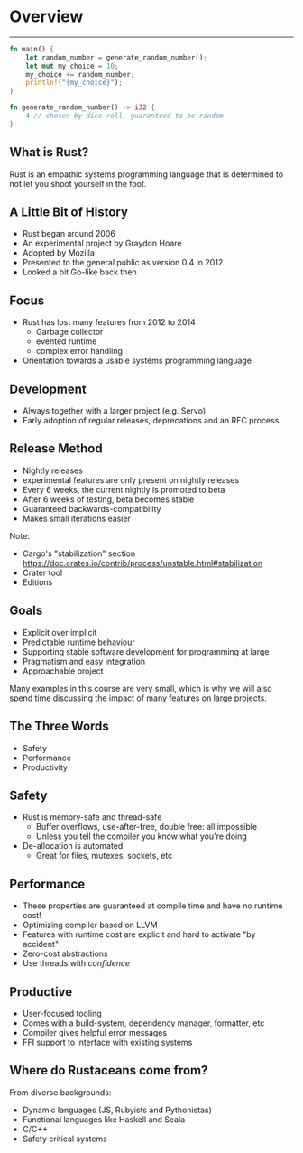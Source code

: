 # Overview

---

```rust []
fn main() {
    let random_number = generate_random_number();
    let mut my_choice = 10;
    my_choice += random_number;
    println!("{my_choice}");
}

fn generate_random_number() -> i32 {
    4 // chosen by dice roll, guaranteed to be random
}
```

## What is Rust?

Rust is an empathic systems programming language that is determined to not let you shoot yourself in the foot.

## A Little Bit of History

-   Rust began around 2006
-   An experimental project by Graydon Hoare
-   Adopted by Mozilla
-   Presented to the general public as version 0.4 in 2012
-   Looked a bit Go-like back then

## Focus

-   Rust has lost many features from 2012 to 2014
    -   Garbage collector
    -   evented runtime
    -   complex error handling
-   Orientation towards a usable systems programming language

## Development

-   Always together with a larger project (e.g. Servo)
-   Early adoption of regular releases, deprecations and an RFC process

## Release Method

-   Nightly releases
-   experimental features are only present on nightly releases
-   Every 6 weeks, the current nightly is promoted to beta
-   After 6 weeks of testing, beta becomes stable
-   Guaranteed backwards-compatibility
-   Makes small iterations easier

Note:

- Cargo's "stabilization" section https://doc.crates.io/contrib/process/unstable.html#stabilization
- Crater tool
- Editions

## Goals

-   Explicit over implicit
-   Predictable runtime behaviour
-   Supporting stable software development for programming at large
-   Pragmatism and easy integration
-   Approachable project

Many examples in this course are very small, which is why we will also
spend time discussing the impact of many features on large projects.

## The Three Words

-   Safety
-   Performance
-   Productivity

## Safety

-   Rust is memory-safe and thread-safe
    - Buffer overflows, use-after-free, double free: all impossible
    - Unless you tell the compiler you know what you're doing
-   De-allocation is automated
    - Great for files, mutexes, sockets, etc

## Performance

-   These properties are guaranteed at compile time and have no runtime
    cost!
-   Optimizing compiler based on LLVM
-   Features with runtime cost are explicit and hard to activate "by
    accident"
-   Zero-cost abstractions
-   Use threads with *confidence*

## Productive

-   User-focused tooling
-   Comes with a build-system, dependency manager, formatter, etc
-   Compiler gives helpful error messages
-   FFI support to interface with existing systems

## Where do Rustaceans come from?

From diverse backgrounds:

-   Dynamic languages (JS, Rubyists and Pythonistas)
-   Functional languages like Haskell and Scala
-   C/C++
-   Safety critical systems
